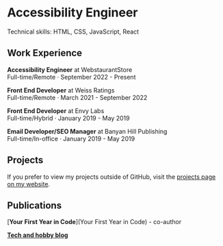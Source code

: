 # Accessibility Engineer

Technical skills: HTML, CSS, JavaScript, React

## Work Experience

**Accessibility Engineer** at WebstaurantStore<br/>
Full-time/Remote · September 2022 - Present

**Front End Developer** at Weiss Ratings<br/>
Full-time/Remote · March 2021 - September 2022

**Front End Developer** at Envy Labs<br/>
Full-time/Hybrid · January 2019 - May 2019

**Email Developer/SEO Manager** at Banyan Hill Publishing<br/>
Full-time/In-office · January 2019 - May 2019

## Projects

If you prefer to view my projects outside of GitHub, visit the [projects page on my website](https://www.caseyocampo.com/projects). 

## Publications

[**Your First Year in Code**](Your First Year in Code) - co-author

[**Tech and hobby blog**](https://www.caseyocampo.com/)
